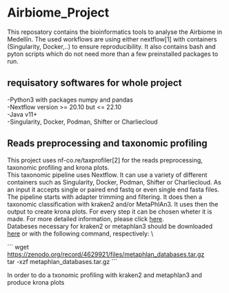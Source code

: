# Airbiome_Project
This reposatory contains the bioinformatics tools to analyse the Airbiome in Medellín.
The used workflows are using either nextflow[1] with containers (Singularity, Docker,..) to ensure reproducibility.
It also contains bash and pyton scripts which do not need more than a few preinstalled packages to run.
## requisatory softwares for whole project
-Python3 with packages numpy and pandas \
-Nextflow version >= 20.10 but <=  22.10 \
-Java v11+ \
-Singularity, Docker, Podman, Shifter or Charliecloud 
## Reads preprocessing and taxonomic profiling 
This project uses nf-co.re/taxprofiler[2] for the reads preprocessing, taxonomic profiling and krona plots.  
This taxonomic pipeline  uses Nextflow. It can use a variety of different 
containers such as Singularity, Docker, Podman, Shifter or Charliecloud. As an input it accepts single or 
paired end fastq or even single end fasta files. The pipeline starts with adapter trimming and filtering. 
It does then a taxonomic classification with kraken2 and/or MetaPhlAn3. It uses then the output to create krona plots. 
For every step it can be chosen wheter it is made. For more detailed information, please click [here](https://nf-co.re/taxprofiler/1.0.0). \
Databeses necessary for kraken2 or metaphlan3 should be downloaded [here](https://benlangmead.github.io/aws-indexes/k2) or with the following command, respectively: \

´´´
wget https://zenodo.org/record/4629921/files/metaphlan_databases.tar.gz \
tar -xzf metaphlan_databases.tar.gz
´´´

In order to do a txonomic profiling with kraken2 and metaphlan3 and produce krona plots


